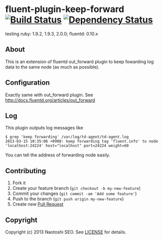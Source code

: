 # fluent-plugin-keep-forward [![Build Status](https://secure.travis-ci.org/sonots/fluent-plugin-keep-forward.png?branch=master)](http://travis-ci.org/sonots/fluent-plugin-keep-forward) [![Dependency Status](https://gemnasium.com/sonots/fluent-plugin-keep-forward.png)](https://gemnasium.com/sonots/fluent-plugin-keep-forward)

testing ruby: 1.9.2, 1.9.3, 2.0.0;  fluentd: 0.10.x

## About

This is an extension of fluentd out\_forward plugin to keep fowarding log data to the same node (as much as possible).

## Configuration

Exactly same with out\_forward plugin. See http://docs.fluentd.org/articles/out_forward

## Log

This plugin outputs log messages like

    $ grep 'keep forwarding' /var/log/td-agent/td-agent.log
    2013-03-15 10:35:06 +0900: keep forwarding tag 'fluent.info' to node 'localhost:24224' host="localhost" port=24224 weight=60

You can tell the address of forwarding node easily. 

## Contributing

1. Fork it
2. Create your feature branch (`git checkout -b my-new-feature`)
3. Commit your changes (`git commit -am 'Add some feature'`)
4. Push to the branch (`git push origin my-new-feature`)
5. Create new [Pull Request](../../pull/new/master)

## Copyright

Copyright (c) 2013 Naotoshi SEO. See [LICENSE](LICENSE) for details.
